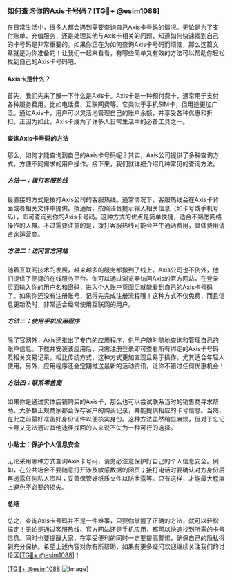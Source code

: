 ### 如何查询你的Axis卡号码？[[TG💪+ @esim1088](https://t.me/s/esim1088)]

在日常生活中，很多人都会遇到需要查询自己Axis卡号码的情况。无论是为了支付账单、充值服务，还是处理其他与Axis卡相关的问题，知道如何快速找到自己的卡号码是非常重要的。如果你正在为如何查询Axis卡号码而烦恼，那么这篇文章就是为你准备的！让我们一起来看看，有哪些简单又有效的方法可以帮助你轻松找到自己的Axis卡号码吧。

#### Axis卡是什么？

首先，我们先来了解一下什么是Axis卡。Axis卡是一种预付费卡，通常用于支付各种服务费用，比如电话费、互联网费等。它类似于手机SIM卡，但用途更加广泛。通过Axis卡，用户可以灵活地管理自己的账户余额，并享受各种优惠和折扣。正因为如此，Axis卡成为了许多人日常生活中的必备工具之一。

#### 查询Axis卡号码的方法

那么，如何才能查询到自己的Axis卡号码呢？其实，Axis公司提供了多种查询方式，方便不同需求的用户操作。接下来，我们就详细介绍几种常见的查询方法。

##### 方法一：拨打客服热线

最直接的方式是拨打Axis公司的客服热线。通常情况下，客服热线会在Axis卡背面或者相关文件中提供。拨通后，按照语音提示输入相关信息（如卡号或手机号码），即可查询到你的Axis卡号码。这种方式的优点是简单快捷，适合不熟悉网络操作的人群。不过需要注意的是，拨打客服热线可能会产生通话费用，具体费用请咨询运营商。

##### 方法二：访问官方网站

随着互联网技术的发展，越来越多的服务都搬到了线上。Axis公司也不例外，他们提供了便捷的在线服务平台。你可以通过浏览器访问Axis的官方网站，在登录页面输入你的用户名和密码，进入个人账户页面后就能看到自己的Axis卡号码了。如果你还没有注册账号，记得先完成注册流程哦！这种方式不仅免费，而且信息更新及时，非常适合经常使用互联网的用户。

##### 方法三：使用手机应用程序

除了官网外，Axis还推出了专门的应用程序，供用户随时随地查询和管理自己的账户信息。下载并安装该应用后，只需注册登录即可查看所有绑定的Axis卡号码及相关交易记录。相比传统方式，这种方式更加直观且易于操作，尤其适合年轻人使用。另外，应用程序还会定期推送最新的活动资讯，让你不错过任何优惠机会！

##### 方法四：联系零售商

如果你是通过实体店铺购买的Axis卡，那么也可以尝试联系当时的销售商寻求帮助。大多数正规商家都会保存客户的购买记录，并能提供相应的卡号信息。当然，在此之前最好准备好身份证件以便核实身份。这种方法虽然稍显麻烦，但对于忘记卡号又无法通过其他途径找回的人来说不失为一种可行的选择。

#### 小贴士：保护个人信息安全

无论采用哪种方式查询Axis卡号码，请务必注意保护好自己的个人信息安全。例如，在公共场合不要随意打开涉及敏感数据的网页；接打电话时要确认对方身份后再透露任何私人资料；妥善保管好纸质文件以防泄露等。只有这样，才能最大程度上避免不必要的损失。

#### 总结

总之，查询Axis卡号码并不是一件难事，只要你掌握了正确的方法，就可以轻松搞定！无论是通过客服热线、官方网站还是手机应用，都可以快速找到所需的卡号信息。同时也要提醒大家，在享受便利的同时一定要提高警惕，确保自己的隐私得到充分保护。希望上述内容对你有所帮助，如果有更多疑问欢迎继续关注我们的讨论区[[TG💪+ @esim1088](https://t.me/s/esim1088)]！

[[TG💪+ @esim1088](https://t.me/s/esim1088) ![Image](https://i.postimg.cc/4NQfJmqS/Snipaste-2025-05-13-00-14-12.png)]